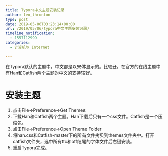 ```yaml
---
title: Typora中文主题安装记录
author: leo_thronton
type: post
date: 2019-05-06T03:23:14+00:00
url: /2019/05/06/typora中文主题安装记录/
timeline_notification:
  - 1557112999
categories:
  - 计算机与 Internet

---
```

在Typora默认的主题中，中文都是以宋体显示的。比较丑。在官方的在线主题中有Han和Catfish两个主题对中文的支持较好。

# 安装主题

  1. 点击File→Preference→Get Themes
  2. 下载Han和Catfish两个主题。Han下载后只有一个css文件。Catfish是一个压缩包。
  3. 点击File→Preference→Open Theme Folder
  4. 将han.css和Catfish-master下的所有文件拷贝到themes文件夹中。打开catfish文件夹，选中所有ttc和otf结尾的字体文件后右键安装。
  5. 重启Typora完成。

&nbsp;